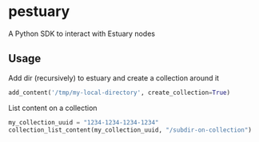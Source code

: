 # pestuary
A Python SDK to interact with Estuary nodes

## Usage

Add dir (recursively) to estuary and create a collection around it
```python
add_content('/tmp/my-local-directory', create_collection=True)
```

List content on a collection
```python
my_collection_uuid = "1234-1234-1234-1234"
collection_list_content(my_collection_uuid, "/subdir-on-collection")
```
